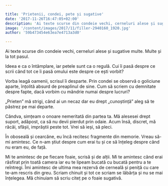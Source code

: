 ```yaml
---

title: 'Prietenii, condei, pete și sugative'
date: '2017-11-26T16:47:05+02:00'
description: 'Ai texte scurse din condeie vechi, cerneluri alese și sugative multe. Multe șila tot pasul.Ideea e ca o întâmplare, iar petele sunt ca o regulă. Cui îi pasă despre cescrii când tot ce îi pasă omului e'
image: '/content/images/2017/11/filler-2940160_1920.jpg'
author: '59b473454e63ea7e4713a3d0'

---
```

<div class="kg-card-markdown"><p>Ai texte scurse din condeie vechi, cerneluri alese și sugative multe. Multe și la tot pasul.</p>
<p>Ideea e ca o întâmplare, iar petele sunt ca o regulă. Cui îi pasă despre ce scrii când tot ce îi pasă omului este despre ce ești vorbit?</p>
<p>Vorba leagă oamenii, scrisul îi desparte. Prin condei se observă o goliciune aparte, înțolită absurd de preaplinul de sine. Cum să scriem cu demnitate despre fapte, dacă vorbim cu mândrie numai despre lucruri?</p>
<p>„Prieten” mă strigi, când ai un necaz dar eu drept „cunoștință” aleg să te păstrez pe mai departe.</p>
<p>Cândva, simțeam o onoare nemeritată din partea ta. Mă alesesei drept suport, adăpost, ca să nu devii pierdut prin odaie. Acum însă, discret, mă râcâi, sfâșii, imprăștii peste tot. Vrei să ieși, să pleci.</p>
<p>În oboseală și cearcăne, eu încă recitesc fragmente din memorie. Vreau să-mi amintesc. Ce n-am știut despre cum erai tu și ce să înțeleg despre când nu eram eu, de față.</p>
<p>Mi te amintesc de pe fiecare foaie, scrisă și de alții. Mi te amintesc când erai răsfirat prin toată camera iar eu te lipeam bucată cu bucată pentru a te reîntregi. Îmi amintesc de ultima mea rezervă de cerneală și peniță cu care te-am rescris din greu. Scriam chinuit și tot ce scriam se lăbărța și nu se mai înțelegea. Mă chinuiam să scriu citeț pe o foaie sugativă.</p>
</div>
